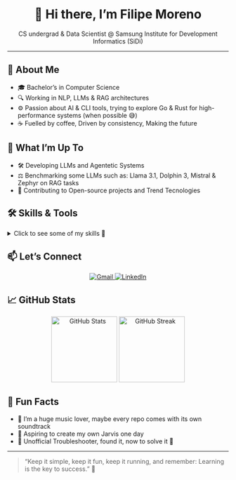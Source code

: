 <!--
  README.md – Filipe Moreno (MoonHawlk)
-->

<div align="center">
  <h1>👋 Hi there, I’m Filipe Moreno</h1>
  <p>CS undergrad &amp; Data Scientist @ Samsung Institute for Development Informatics (SiDi)</p>
</div>

---

## 🚀 About Me
- 🎓 Bachelor’s in Computer Science
- 🔍 Working in NLP, LLMs & RAG architectures
- ⚙️ Passion about AI & CLI tools, trying to explore Go & Rust for high-performance systems (when possible 😅)
- ☕ Fuelled by coffee, Driven by consistency, Making the future

## 💼 What I’m Up To
- 🛠 Developing LLMs and Agentetic Systems
- ⚖️ Benchmarking some LLMs such as: Llama 3.1, Dolphin 3, Mistral & Zephyr on RAG tasks  
- 🐙 Contributing to Open-source projects and Trend Tecnologies 

## 🛠️ Skills & Tools

<details>
<summary>Click to see some of my skills 🔧</summary>

### 🖥 Languages  
![Python](https://img.shields.io/badge/Python-FFD347?style=for-the-badge&logo=python&logoColor=black)  
![Bash](https://img.shields.io/badge/Bash-539E43?style=for-the-badge&logo=gnu-bash&logoColor=white)  
![Go](https://img.shields.io/badge/Go-61AFFE?style=for-the-badge&logo=go&logoColor=white)  
![Rust](https://img.shields.io/badge/Rust-DEA584?style=for-the-badge&logo=rust&logoColor=black)  

### 🤖 ML, NLP & RAG  
![LangChain](https://img.shields.io/badge/LangChain-4C8BF5?style=for-the-badge)  
![LlamaIndex](https://img.shields.io/badge/LlamaIndex-8E44AD?style=for-the-badge)  
![PyTorch](https://img.shields.io/badge/PyTorch-EE4C2C?style=for-the-badge&logo=pytorch&logoColor=white)  
![TensorFlow](https://img.shields.io/badge/TensorFlow-FFDE00?style=for-the-badge&logo=tensorflow&logoColor=black)  

### 🗄 Databases & Storage  
![PostgreSQL](https://img.shields.io/badge/PostgreSQL-336791?style=for-the-badge&logo=postgresql&logoColor=white)  
![MySQL](https://img.shields.io/badge/MySQL-00758F?style=for-the-badge&logo=mysql&logoColor=white)  
![pgvector](https://img.shields.io/badge/pgvector-5E2CA5?style=for-the-badge)  

### 🐳 DevOps & Infra  
![Docker](https://img.shields.io/badge/Docker-2496ED?style=for-the-badge&logo=docker&logoColor=white)  
![Kubernetes](https://img.shields.io/badge/Kubernetes-326CE5?style=for-the-badge&logo=kubernetes&logoColor=white)  
![Terraform](https://img.shields.io/badge/Terraform-623CE4?style=for-the-badge&logo=terraform&logoColor=white)  


</details>

## 📫 Let’s Connect

<p align="center">
  <a href="mailto:filipemorenoprogramador@gmail.com">
    <img src="https://img.shields.io/badge/Gmail-D14836?style=for-the-badge&logo=gmail" alt="Gmail">
  </a>
  
  <a href="https://www.linkedin.com/in/filipe-moreno/">
    <img src="https://img.shields.io/badge/LinkedIn-0077B5?style=for-the-badge&logo=linkedin" alt="LinkedIn">
  </a>
</p>

## 📈 GitHub Stats

<div align="center">
  <img src="https://github-readme-stats.vercel.app/api?username=MoonHawlk&show_icons=true&theme=blue&count_private=true" height="150" alt="GitHub Stats">
  <img src="https://github-readme-streak-stats.herokuapp.com/?user=MoonHawlk&theme=blue" height="150" alt="GitHub Streak">
</div>

## 🎉 Fun Facts
- 🎵 I’m a huge music lover, maybe every repo comes with its own soundtrack  
- 🤖 Aspiring to create my own Jarvis one day  
- 🔧 Unofficial Troubleshooter, found it, now to solve it 🤡

---

> “Keep it simple, keep it fun, keep it running, and remember: Learning is the key to success.” 🚀
